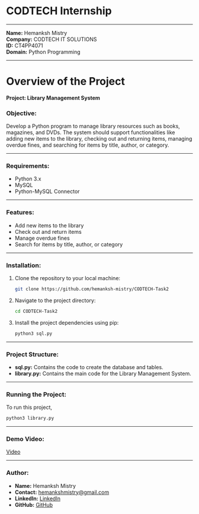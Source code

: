 # CODTECH Internship

---

**Name:** Hemanksh Mistry<br>
**Company:** CODTECH IT SOLUTIONS<br>
**ID:** CT4PP4071<br>
**Domain:** Python Programming<br>

---

# Overview of the Project

**Project: Library Management System**<br>

### Objective: <br>

Develop a Python program to manage library resources such as books, magazines, and DVDs. The system should support functionalities like adding new items to the library, checking out and returning items, managing overdue fines, and searching for items by title, author, or category.<br>

---

### Requirements: <br>

- Python 3.x
- MySQL
- Python-MySQL Connector

---

### Features: <br>

- Add new items to the library
- Check out and return items
- Manage overdue fines
- Search for items by title, author, or category

---

### Installation: <br>

1. Clone the repository to your local machine:

   ```bash
   git clone https://github.com/hemanksh-mistry/CODTECH-Task2
   ```

2. Navigate to the project directory:

   ```bash
   cd CODTECH-Task2
   ```

3. Install the project dependencies using pip:
   ```bash
   python3 sql.py
   ```

---

### Project Structure: <br>

- **sql.py:** Contains the code to create the database and tables.
- **library.py:** Contains the main code for the Library Management System.

---

### Running the Project: <br>

To run this project,

```bash
python3 library.py
```

---

### Demo Video: <br>
[Video](https://www.linkedin.com/posts/hemankshmistry_python-librarymanagement-softwaredevelopment-activity-7222852181702377472-yksu?utm_source=share&utm_medium=member_desktop)

---

### Author: <br>

- **Name:** Hemanksh Mistry<br>
- **Contact:** hemankshmistry@gmail.com
- **LinkedIn:** [LinkedIn](https://www.linkedin.com/in/hemankshmistry/)
- **GitHub:** [GitHub](https://www.github.com/hemanksh-mistry)
